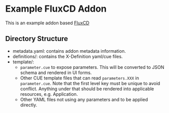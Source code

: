 # Example FluxCD Addon

This is an example addon based [FluxCD](https://fluxcd.io/)

## Directory Structure

- metadata.yaml: contains addon metadata information.
- definitions/: contains the X-Definition yaml/cue files.
- template/:
  - `parameter.cue` to expose parameters. This will be converted to JSON schema and rendered in UI forms.
  - Other CUE template files that can read `parameters.XXX` in `parameter.cue`.
    Note that the first level key must be unique to avoid conflict.
    Anything under that should be rendered into applicable resources, e.g. Application.
  - Other YAML files not using any parameters and to be applied directly.


